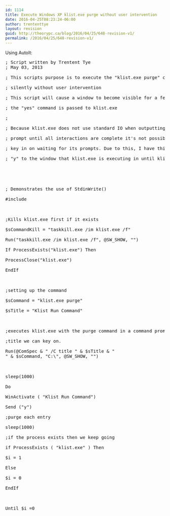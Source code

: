 ```yaml
---
id: 1114
title: Execute Windows XP klist.exe purge without user intervention
date: 2016-04-25T08:23:24-06:00
author: trententtye
layout: revision
guid: http://theorypc.ca/blog/2016/04/25/648-revision-v1/
permalink: /2016/04/25/648-revision-v1/
---
```

Using AutoIt:

<pre class="lang:autoit decode:true ">; Script written by Trentent Tye
; May 03, 2013

; This scripts purpose is to execute the "klist.exe purge" command

; silently without user intervention

; This script will cause a window to become visible for a few seconds While

; the "yes" command is passed to klist.exe 

;

; Because klist.exe does not use standard IO when outputting to the command

; prompt until all interactions are complete it's not possible to programmatically

; key in on waiting for its prompts. Due to this, I have this script send 

; "y" to the window that klist.exe is executing in until klist.exe is terminatedy





; Demonstrates the use of StdinWrite()

#include 



;Kills klist.exe first if it exists

$sCommandKill = "taskkill.exe /im klist.exe /f"

Run("taskkill.exe /im klist.exe /f", @SW_SHOW, "")

If ProcessExists("klist.exe") Then

ProcessClose("klist.exe")

EndIf



;setting up the command

$sCommand = "klist.exe purge"

$sTitle = "Klist Run Command"



;executes klist.exe with the purge command in a command prompt with a window

;title we can key on.

Run(@ComSpec & " /C title " & $sTitle & "
" & $sCommand, "C:\", @SW_SHOW, "")



sleep(1000)

Do

WinActivate ( "Klist Run Command")

Send ("y")

;purge each entry

sleep(1000)

;if the process exists then we keep going

if ProcessExists ( "klist.exe" ) Then

$i = 1

Else

$i = 0

EndIf



Until $i =0
</pre>

&nbsp;

<!-- AddThis Advanced Settings generic via filter on the_content -->

<!-- AddThis Share Buttons generic via filter on the_content -->